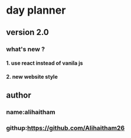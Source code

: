 # day planner
## version 2.0
### what's new ?
#### 1. use react instead of vanila js
#### 2. new website style
## author
### name:alihaitham
### githup:https://github.com/Alihaitham26